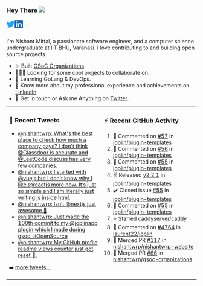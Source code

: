 ### Hey There <img src="https://media.giphy.com/media/hvRJCLFzcasrR4ia7z/giphy.gif" width="25px">
<a href="https://urls.nishantwrp.com/twitter-github" target="_blank">
  <img align="left" alt="Nishant's Twitter" width="22px" src="./assets/twitter.svg" />
</a>
<a href="https://urls.nishantwrp.com/linkedin-github" target="_blank">
  <img align="left" alt="Nishant's LinkedIn" width="22px" src="./assets/linkedin.svg" />
</a>
<a href="https://urls.nishantwrp.com/site-github" target="_blank">
  <img align="left" alt="Nishant's Site" width="22px" src="./assets/globe.svg" />
</a>
<br /><br />

I'm Nishant Mittal, a passionate software engineer, and a computer science undergraduate at IIT BHU, Varanasi. I love contributing to and building open source projects.

- ✨ Built [GSoC Organizations](https://www.gsocorganizations.dev/).
- 👨🏽‍💻 Looking for some cool projects to collaborate on.
- 🌱 Learning GoLang & DevOps.
- 🚀 Know more about my professional experience and achievements on [LinkedIn](https://urls.nishantwrp.com/linkedin-github).
- 💬 Get in touch or Ask me Anything on [Twitter](https://urls.nishantwrp.com/twitter-github).

<table><tr>
<td valign="top" width="50%">

### 📱 Recent Tweets
<!-- TWITTER:START -->
- [@nishantwrp: What&#39;s the best place to check how much a company pays? I don&#39;t think @Glassdoor is accurate and @LeetCode discuss has very few companies.](https://rss.app/articles/cb4e791f6f6d729c074351566bd3a7c508111d6e1136a1e9c3ec930d979628d4f61eb1492ac7df6cfba46c79da17089265d46ce3c310781183)
- [@nishantwrp: I started with @vuejs but I don’t know why I like @reactjs more now. It’s just so simple and I am literally just writing js inside html.](https://rss.app/articles/cb4e791f6f6d729c074351566bd3a7c508111d6e1136a1e9c3ec930d979628d4f61eb1492ac7df6cfba46e78d6110b9762d668e3c4127c178d)
- [@nishantwrp: Isn’t @nextjs just awesome 🤩](https://rss.app/articles/cb4e791f6f6d729c074351566bd3a7c508111d6e1136a1e9c3ec930d979628d4f61eb1492ac7df6cfba46e78d6150e9461d66ae8ca1678168f)
- [@nishantwrp: Just made the 100th commit to my @joplinapp plugin which I made during gsoc. #OpenSource](https://rss.app/articles/cb4e791f6f6d729c074351566bd3a7c508111d6e1136a1e9c3ec930d979628d4f61eb1492ac7df6cfba46b7dda15069466d561e0c3137e1183)
- [@nishantwrp: My GitHub profile readme views counter just got reset 🥲.](https://rss.app/articles/cb4e791f6f6d729c074351566bd3a7c508111d6e1136a1e9c3ec930d979628d4f61eb1492ac7df6cfba46a74dd15089265d368e4c21778108e)
<!-- TWITTER:END -->
➡️ [more tweets...](https://twitter.com/nishantwrp)

</td>
<td valign="top" width="50%">

### ⚡ Recent GitHub Activity
<!--RECENT_ACTIVITY:start-->
1. 💬 Commented on [#57](https://github.com/joplin/plugin-templates/issues/57#issuecomment-1024414319) in [joplin/plugin-templates](https://github.com/joplin/plugin-templates)
2. 💬 Commented on [#56](https://github.com/joplin/plugin-templates/issues/56#issuecomment-1023424466) in [joplin/plugin-templates](https://github.com/joplin/plugin-templates)
3. 💬 Commented on [#55](https://github.com/joplin/plugin-templates/issues/55#issuecomment-1021638340) in [joplin/plugin-templates](https://github.com/joplin/plugin-templates)
4. ✌️ Released [v2.2.1](https://github.com/joplin/plugin-templates/releases/tag/v2.2.1) in [joplin/plugin-templates](https://github.com/joplin/plugin-templates)
5. ✔️ Closed issue [#55](https://github.com/joplin/plugin-templates/issues/55) in [joplin/plugin-templates](https://github.com/joplin/plugin-templates)
6. 💬 Commented on [#55](https://github.com/joplin/plugin-templates/issues/55#issuecomment-1021605895) in [joplin/plugin-templates](https://github.com/joplin/plugin-templates)
7. ⭐ Starred [caddyserver/caddy](https://github.com/caddyserver/caddy)
8. 💬 Commented on [#4764](https://github.com/laurent22/joplin/issues/4764#issuecomment-1018643981) in [laurent22/joplin](https://github.com/laurent22/joplin)
9. 🎉 Merged PR [#117](https://github.com/nishantwrp/nishantwrp-website/pull/117) in [nishantwrp/nishantwrp-website](https://github.com/nishantwrp/nishantwrp-website)
10. 🎉 Merged PR [#66](https://github.com/nishantwrp/gsoc-organizations/pull/66) in [nishantwrp/gsoc-organizations](https://github.com/nishantwrp/gsoc-organizations)
<!--RECENT_ACTIVITY:end-->

</td>
</tr></table>
